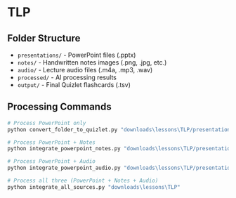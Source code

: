 # TLP

## Folder Structure
- `presentations/` - PowerPoint files (.pptx)
- `notes/` - Handwritten notes images (.png, .jpg, etc.)
- `audio/` - Lecture audio files (.m4a, .mp3, .wav)
- `processed/` - AI processing results
- `output/` - Final Quizlet flashcards (.tsv)

## Processing Commands
```bash
# Process PowerPoint only
python convert_folder_to_quizlet.py "downloads\lessons\TLP/presentations"

# Process PowerPoint + Notes
python integrate_powerpoint_notes.py "downloads\lessons\TLP/presentations/" "downloads\lessons\TLP/notes/"

# Process PowerPoint + Audio
python integrate_powerpoint_audio.py "downloads\lessons\TLP/presentations/" "downloads\lessons\TLP/audio/"

# Process all three (PowerPoint + Notes + Audio)
python integrate_all_sources.py "downloads\lessons\TLP"
```

